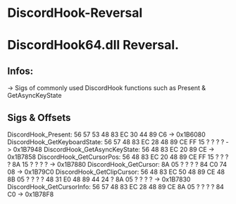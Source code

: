 # DiscordHook-Reversal

# DiscordHook64.dll Reversal.

## Infos: 

-> Sigs of commonly used DiscordHook functions such as Present & GetAsyncKeyState

## Sigs & Offsets

DiscordHook_Present: 56 57 53 48 83 EC 30 44 89 C6 -> 0x1B6080
DiscordHook_GetKeyboardState: 56 57 48 83 EC 28 48 89 CE FF 15 ? ? ? ? -> 0x1B7948
DiscordHook_GetAsyncKeyState: 56 48 83 EC 20 89 CE -> 0x1B7858
DiscordHook_GetCursorPos: 56 48 83 EC 20 48 89 CE FF 15 ? ? ? ? 8A 15 ? ? ? ? -> 0x1B7880
DiscordHook_GetCursor: 8A 05 ? ? ? ? 84 C0 74 08 -> 0x1B79C0
DiscordHook_GetClipCursor: 56 48 83 EC 50 48 89 CE 48 8B 05 ? ? ? ? 48 31 E0 48 89 44 24 ? 8A 05 ? ? ? ? -> 0x1B7830
DiscordHook_GetCursorInfo: 56 57 48 83 EC 28 48 89 CE 8A 05 ? ? ? ? 84 C0 -> 0x1B78F8
